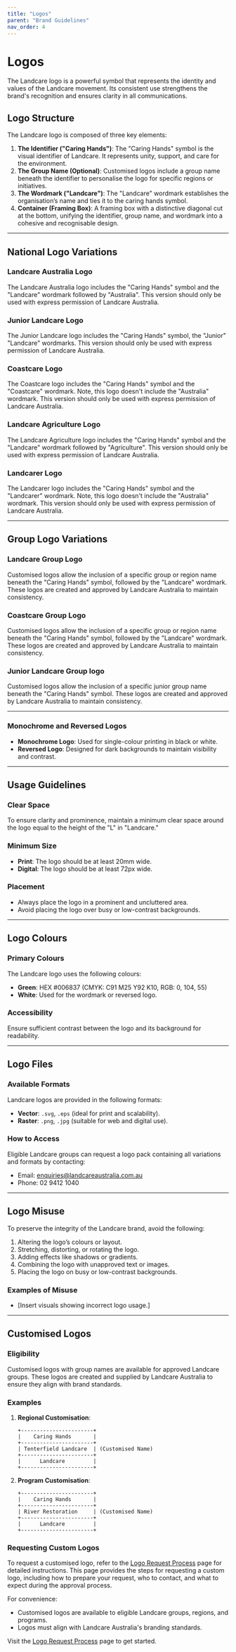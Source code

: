 ```yaml
---
title: "Logos"
parent: "Brand Guidelines"
nav_order: 4
---
```


# Logos

The Landcare logo is a powerful symbol that represents the identity and values of the Landcare movement. Its consistent use strengthens the brand's recognition and ensures clarity in all communications.

## Logo Structure
The Landcare logo is composed of three key elements:
1. **The Identifier ("Caring Hands")**: The "Caring Hands" symbol is the visual identifier of Landcare. It represents unity, support, and care for the environment.
2. **The Group Name (Optional)**: Customised logos include a group name beneath the identifier to personalise the logo for specific regions or initiatives.
3. **The Wordmark ("Landcare")**: The "Landcare" wordmark establishes the organisation’s name and ties it to the caring hands symbol.
4. **Container (Framing Box)**: A framing box with a distinctive diagonal cut at the bottom, unifying the identifier, group name, and wordmark into a cohesive and recognisable design.

---

## National Logo Variations
### Landcare Australia Logo
The Landcare Australia logo includes the "Caring Hands" symbol and the "Landcare" wordmark followed by "Australia". This version should only be used with express permission of Landcare Australia. 

### Junior Landcare Logo
The Junior Landcare logo includes the "Caring Hands" symbol, the "Junior" "Landcare" wordmarks. This version should only be used with express permission of Landcare Australia.

### Coastcare Logo
The Coastcare logo includes the "Caring Hands" symbol and the "Coastcare" wordmark. Note, this logo doesn't include the "Australia" wordmark. This version should only be used with express permission of Landcare Australia. 

### Landcare Agriculture Logo
The Landcare Agriculture logo includes the "Caring Hands" symbol and the "Landcare" wordmark followed by "Agriculture". This version should only be used with express permission of Landcare Australia. 

### Landcarer Logo
The Landcarer logo includes the "Caring Hands" symbol and the "Landcarer" wordmark. Note, this logo doesn't include the "Australia" wordmark. This version should only be used with express permission of Landcare Australia. 

---
## Group Logo Variations
### Landcare Group Logo
Customised logos allow the inclusion of a specific group or region name beneath the "Caring Hands" symbol, followed by the "Landcare" wordmark. These logos are created and approved by Landcare Australia to maintain consistency.

### Coastcare Group Logo
Customised logos allow the inclusion of a specific group or region name beneath the "Caring Hands" symbol, followed by the "Landcare" wordmark. These logos are created and approved by Landcare Australia to maintain consistency.

### Junior Landcare Group logo
Customised logos allow the inclusion of a specific junior group name beneath the "Caring Hands" symbol. These logos are created and approved by Landcare Australia to maintain consistency.

---

### Monochrome and Reversed Logos
- **Monochrome Logo**: Used for single-colour printing in black or white.
- **Reversed Logo**: Designed for dark backgrounds to maintain visibility and contrast.

---

## Usage Guidelines
### Clear Space
To ensure clarity and prominence, maintain a minimum clear space around the logo equal to the height of the "L" in "Landcare."

### Minimum Size
- **Print**: The logo should be at least 20mm wide.
- **Digital**: The logo should be at least 72px wide.

### Placement
- Always place the logo in a prominent and uncluttered area.
- Avoid placing the logo over busy or low-contrast backgrounds.

---

## Logo Colours
### Primary Colours
The Landcare logo uses the following colours:
- **Green**: HEX #006837 (CMYK: C91 M25 Y92 K10, RGB: 0, 104, 55)
- **White**: Used for the wordmark or reversed logo.

### Accessibility
Ensure sufficient contrast between the logo and its background for readability.

---

## Logo Files
### Available Formats
Landcare logos are provided in the following formats:
- **Vector**: `.svg`, `.eps` (ideal for print and scalability).
- **Raster**: `.png`, `.jpg` (suitable for web and digital use).

### How to Access
Eligible Landcare groups can request a logo pack containing all variations and formats by contacting:
- Email: enquiries@landcareaustralia.com.au
- Phone: 02 9412 1040

---

## Logo Misuse
To preserve the integrity of the Landcare brand, avoid the following:
1. Altering the logo’s colours or layout.
2. Stretching, distorting, or rotating the logo.
3. Adding effects like shadows or gradients.
4. Combining the logo with unapproved text or images.
5. Placing the logo on busy or low-contrast backgrounds.

### Examples of Misuse
- [Insert visuals showing incorrect logo usage.]

---

## Customised Logos
### Eligibility
Customised logos with group names are available for approved Landcare groups. These logos are created and supplied by Landcare Australia to ensure they align with brand standards.

### Examples
1. **Regional Customisation**:
   ```
   +-----------------------+
   |    Caring Hands       |
   +-----------------------+
   | Tenterfield Landcare  | (Customised Name)
   +-----------------------+
   |      Landcare         |
   +-----------------------+
   ```

2. **Program Customisation**:
   ```
   +-----------------------+
   |    Caring Hands       |
   +-----------------------+
   | River Restoration     | (Customised Name)
   +-----------------------+
   |      Landcare         |
   +-----------------------+
   ```

### Requesting Custom Logos
To request a customised logo, refer to the [Logo Request Process](logo-request.md) page for detailed instructions. This page provides the steps for requesting a custom logo, including how to prepare your request, who to contact, and what to expect during the approval process.

For convenience:
- Customised logos are available to eligible Landcare groups, regions, and programs.
- Logos must align with Landcare Australia's branding standards.

Visit the [Logo Request Process](logo-request.md) page to get started.